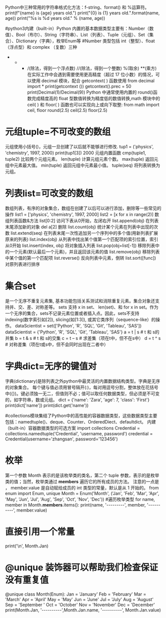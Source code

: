 
Python中三种常用的字符串格式化方法：f-string、format() 和 %运算符。
print(f"{name} is {age} years old.")
print("{0} is {1} years old.".format(name, age))
print("%s is %d years old." % (name, age))

#python3内建（built-in）Python 内置的基本数据类型主要有：Number（数值）、Bool（布尔）、String（字符串）、List（列表）、Tuple（元组）、Set（集合）、Dictionary（字典），枚举Enum等
#Number 类型包括 int（整型）、float（浮点型）和 complex （复数）三种
+ - * /(除法，得到一个浮点数) //(除法，得到一个整数) %(取余)  **(乘方)
在实际工作中会遇到需要使用更高精度（超过 17 位小数）的情况，可以使用 decimal 模块，配合 getcontext( ) 函数使用
from decimal import *
print(getcontext ())
getcontext().prec = 50
print(Decimal(1)/Decimal(9))
Python 中通常使用内置的 round()函数完成精度高的 float 型数值转换为精度低的数值转换,math 模块中的 ceil( ) 和 floor( ) 函数也可以实现向上或向下取整:
from math import ceil, floor
round(2.5)
ceil(2.5)
floor(2.5)
# 元组tuple=不可改变的数组
元组使用小括号()，元组一旦创建了以后就不能够进行修改.
tup1 = ('physics', 'chemistry', 1997, 2000)
print(tup1[3]) 2000
元组内置函数
cmp(tuple1, tuple2) 比较两个元组元素。
len(tuple) 计算元组元素个数。
max(tuple) 返回元组中元素最大值。
min(tuple) 返回元组中元素最小值。
tuple(seq) 将列表转换为元组。

# 列表list=可改变的数组
数组列表，有序的对象集合，数组在创建了以后可以进行添加，删除等一些常见的操作
list1 = ['physics', 'chemistry', 1997, 2000]
list2 = [x for x in range(2)]
数组列表函数&方法
list[0:2] 访问下表从0开始，左闭右开
list.append(obj) 在列表末尾添加新的对象
del a[2] 删除
list.count(obj) 统计某个元素在列表中出现的次数
list.extend(seq) 在列表末尾一次性追加另一个序列中的多个值(用新列表扩展原来的列表)
list.index(obj) 从列表中找出某个值第一个匹配项的索引位置，索引从0开始
list.insert(index, obj) 将对象插入列表
list.pop(obj=list[-1]) 移除列表中的一个元素(默认最后一个元素)，并且返回该元素的值
list.remove(obj) 移除列表中某个值的第一个匹配项
list.reverse() 反向列表中元素，倒转
list.sort([func]) 对原列表进行排序

# 集合set
是一个无序不重复元素集, 基本功能包括关系测试和消除重复元素。集合对象还支持并、交、差、对称差等。
sets 支持 x in set、 len(set)、和 for x in set。作为一个无序的集合，sets不记录元素位置或者插入点。因此，sets不支持 indexing(数字索引如[2]), slicing(如[1:3]), 或其它类序列（sequence-like）的操作。
dataScientist = set(['Python', 'R', 'SQL', 'Git', 'Tableau', 'SAS'])  
dataScientist = {'Python', 'R', 'SQL', 'Git', 'Tableau', 'SAS'} 
a = t | s # t 和 s的并集 
b = t & s # t 和 s的交集 
c = t – s # 求差集（项在t中，但不在s中） 
d = t ^ s # 对称差集（项在t或s中，但不会同时出现在二者中） 

# 字典dict=无序的键值对
字典(dictionary)是除列表之外python中最灵活的内置数据结构类型。字典是无序的对象集合。
每个键与值必须用冒号隔开(:)，每对用逗号分割，整体放在花括号中({})。键必须独一无二，但值则不必；值可以取任何数据类型，但必须是不可变的，如字符串，数或元组。
dict = {'name': 'Zara', 'age': 7, 'class': 'First'}
print(dict['name'])
print(dict.get('name'))

#collections模块集结了Python中的高性能的容器数据类型，这些数据类型主要包括：namedtuple()、deque、Counter、OrderedDiect、defaultdict。
内建（built-in）容器数据类型的可选方案
import collections
Credential = collections.namedtuple('Credential', 'username, password')
credential = Credential(username='zhangsan', password='123456')

# 枚举
第一个参数 Month 表示的是该枚举类的类名，第二个 tuple 参数，表示的是枚举类的值；当然，枚举类通过 __members__ 遍历它的所有成员的方法。
注意的一点是 ， member.value 是自动赋给成员的 int 类型的常量，默认是从 1 开始的。
from enum import Enum, unique
Month = Enum('Month', ('Jan', 'Feb', 'Mar', 'Apr', 'May', 'Jun', 'Jul', 'Aug', 'Sep', 'Oct', 'Nov', 'Dec'))
#遍历枚举类型
for name, member in Month.__members__.items():
    print(name, '---------', member, '----------', member.value)
# 直接引用一个常量
print('\n', Month.Jan)

# @unique 装饰器可以帮助我们检查保证没有重复值
@unique
class Month(Enum):
    Jan = 'January'
    Feb = 'February'
    Mar = 'March'
    Apr = 'April'
    May = 'May'
    Jun = 'June'
    Jul = 'July'
    Aug = 'August'
    Sep = 'September '
    Oct = 'October'
    Nov = 'November'
    Dec = 'December'
print(Month.Jan, '----------',Month.Jan.name, '----------', Month.Jan.value)